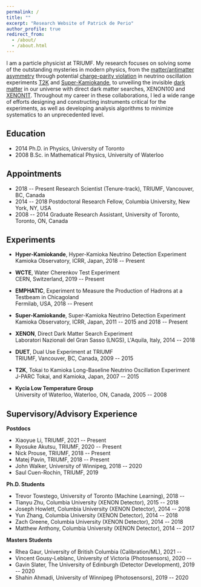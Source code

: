 ```yaml
---
permalink: /
title: ""
excerpt: "Research Website of Patrick de Perio"
author_profile: true
redirect_from: 
  - /about/
  - /about.html
---
```


I am a particle physicist at TRIUMF. My research focuses on solving some of the 
outstanding mysteries in modern physics, 
from the [matter/antimatter asymmetry](https://en.wikipedia.org/wiki/Baryon_asymmetry) 
through potential [charge-parity violation](https://en.wikipedia.org/wiki/CP_violation) 
in neutrino oscillation experiments [T2K](https://t2k-experiment.org/) and 
[Super-Kamiokande](http://www-sk.icrr.u-tokyo.ac.jp/sk/index-e.html), to unveiling 
the invisible [dark matter](https://en.wikipedia.org/wiki/Dark_matter) 
in our universe with direct dark matter searches, XENON100 
and [XENON1T](http://www.xenon1t.org/). 
Throughout my career in these collaborations, I led a wide range of 
efforts designing and constructing instruments critical for the experiments, as well 
as developing analysis algorithms to minimize systematics to an unprecedented level. 

Education
------
* 2014 Ph.D. in Physics, University of Toronto 
* 2008 B.Sc. in Mathematical Physics, University of Waterloo

Appointments
------
* 2018 -- Present Research Scientist (Tenure-track), TRIUMF, Vancouver, BC, Canada
* 2014 -- 2018 Postdoctoral Research Fellow, Columbia University, New York, NY, USA
* 2008 -- 2014 Graduate Research Assistant, University of Toronto, Toronto, ON, Canada

Experiments
------
* __Hyper-Kamiokande__, Hyper-Kamioka Neutrino Detection Experiment   
  Kamioka Observatory, ICRR, Japan, 2018 -- Present 

* __WCTE__, Water Cherenkov Test Experiment   
  CERN, Switzerland, 2019 -- Present

* __EMPHATIC__, Experiment to Measure the Production of Hadrons at a Testbeam in Chicagoland   
  Fermilab, USA, 2018 -- Present
  
* __Super-Kamiokande__, Super-Kamioka Neutrino Detection Experiment   
  Kamioka Observatory, ICRR, Japan, 2011 -- 2015 and 2018 -- Present

* __XENON__, Direct Dark Matter Search Experiment   
  Laboratori Nazionali del Gran Sasso (LNGS), L'Aquila, Italy, 2014 -- 2018
  
* __DUET__, Dual Use Experiment at TRIUMF   
  TRIUMF, Vancouver, BC, Canada, 2009 -- 2015 
  
* __T2K__, Tokai to Kamioka Long-Baseline Neutrino Oscillation Experiment   
  J-PARC Tokai, and Kamioka, Japan, 2007 -- 2015

* __Kycia Low Temperature Group__   
  University of Waterloo, Waterloo, ON, Canada, 2005 -- 2008 

Supervisory/Advisory Experience
------
__Postdocs__
* Xiaoyue Li, TRIUMF, 2021 -- Present
* Ryosuke Akutsu, TRIUMF, 2020 -- Present
* Nick Prouse, TRIUMF, 2018 -- Present
* Matej Pavin, TRIUMF, 2018 -- Present
* John Walker, University of Winnipeg, 2018 -- 2020 
* Saul Cuen-Rochin, TRIUMF, 2019

__Ph.D. Students__
* Trevor Towstego, University of Toronto (Machine Learning), 2018 -- 
* Tianyu Zhu, Columbia University (XENON Detector), 2015 -- 2018
* Joseph Howlett, Columbia University (XENON Detector), 2014 -- 2018
* Yun Zhang, Columbia University (XENON Detector), 2014 -- 2018
* Zach Greene, Columbia University (XENON Detector), 2014 -- 2018
* Matthew Anthony, Columbia University (XENON Detector), 2014 -- 2017

__Masters Students__
* Rhea Gaur, University of British Columbia (Calibration/ML), 2021 -- 
* Vincent Gousy-Leblanc, University of Victoria (Photosensors), 2020 -- 
* Gavin Slater, The University of Edinburgh (Detector Development), 2019 -- 2020
* Shahin Ahmadi, University of Winnipeg (Photosensors), 2019 -- 2020

<!--- 
sUndergraduates

* Soumyasnigdha Kudu, Mitacs, India (Machine Learning), 2021
* Zakaria Patel, McMaster University (Machine Learning), 2021
* Skylar Wingfelder, McMaster University (Photosensors) , 2021 --
* Michael Sekatchev, University of British Columbia (Photogrammetry), 2019 -- 
* Hichem Lahiouel, University of Waterloo (Machine Learning) , 2021
* Joshua Tindall, University of British Columbia (Machine Learning), 2020 -- 2021
* Andrey Goryelov, British Columbia Institute of Technology  (Machine Learning) , 2021
* Noah MacRitchie, British Columbia Institute of Technology  (Machine Learning) , 2021
* Young Kwon, British Columbia Institute of Technology  (Machine Learning) , 2021
* Aleksandra Sorokina, British Columbia Institute of Technology  (Machine Learning) , 2021
* Leo Zhao, University of British Columbia (Machine Learning), 2020 -- 2021
* Ben Huckell, University of British Columbia (Machine Learning), 2020 -- 2021 
* Jason Zhou, University of British Columbia (Machine Learning), 2020 -- 2021 
* Lauryn Cheung, University of British Columbia (Machine Learning), 2020 -- 2021 
* Shabnam Hashimi, British Columbia Institute of Technology (Data Processing) , 2020
* Abdullah Abdullah, British Columbia Institute of Technology (Data Processing) , 2020
* Harsimran Kaur, British Columbia Institute of Technology (Data Processing) , 2020
* Sheikh Billah, British Columbia Institute of Technology (Data Processing) , 2020
* Pavandeep Josan, British Columbia Institute of Technology (Data Processing) , 2020
* William Seo, British Columbia Institute of Technology (Data Processing) , 2020
* Calum Mcdonald, University of Waterloo (Machine Learning) , 2020
* Ashley Ferreira, University of Waterloo (Photosensors), 2020
* Tia Tuinstra, University of Waterloo (Machine Learning) , 2020
* Brendan Posehn, University of British Columbia (Machine Learning), 2019 -- 2020
* Daniel Backhouse, University of British Columbia (Machine Learning), 2019 -- 2020
* Jonah Gourlay, University of British Columbia (Machine Learning), 2019 -- 2020
* Alex Ezzat, University of British Columbia (Photosensors), 2019 -- 2020
* Alex Proskurin, University of British Columbia (Photosensors), 2019 -- 2020
* Chuan Du, University of British Columbia (Photosensors), 2019 -- 2020
* Noah Tajwar, University of British Columbia (Photosensors), 2019 -- 2020
* Maryam Baksh, University of British Columbia (Photogrammetry), 2019 -- 2020
* Forbes Choy, University of British Columbia (Photogrammetry), 2019 -- 2020
* Chris Jing, University of British Columbia (Photogrammetry), 2019 -- 2020
* Dylan Lu, University of British Columbia (Machine Learning), 2019 -- 2020
* Dylan Green, University of British Columbia (Machine Learning), 2019 -- 2020
* Jason Peng, University of British Columbia (Machine Learning), 2019 -- 2020
* Vincent Gousy-Leblanc, University of Montreal (Photosensors), 2019
* Julian Ding, University of British Columbia (Machine Learning), 2019
* Abhishek Kajal, University of Manitoba (Machine Learning) , 2019 -- 2020
* Sarvan Singh Gill, University of British Columbia (Detector Simulations) , 2019
* Mia Kramer, University of British Columbia (Photosensors) , 2018 -- 2019
* Alexander Shaw, Whitman College (Machine Learning)  , 2017
* Olenka Jain, Harvard University (Detector Simulations) , 2017
* Cameo Lance, Columbia University (Cryogenics) , 2015
-->
